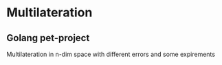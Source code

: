 # Multilateration
## Golang pet-project
 Multilateration in n-dim space with different errors and some expirements
